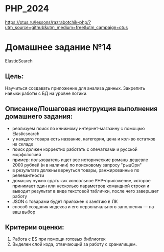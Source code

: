 # PHP_2024

https://otus.ru/lessons/razrabotchik-php/?utm_source=github&utm_medium=free&utm_campaign=otus

# Домашнее задание №14

ElasticSearch

## Цель:
Научиться создавать приложение для анализа данных.
Закрепить навыки работы с БД на уровне логики.


## Описание/Пошаговая инструкция выполнения домашнего задания:
- реализуем поиск по книжному интернет-магазину с помощью Elasticsearch
- у каждого товара есть название, категория, цена и кол-во остатков на складе
- поиск должен корректно работать с опечатками и русской морфологией
- пример: пользователь ищет все исторические романы дешевле 2000 рублей (и в наличии) по поисковому запросу "рыцОри"
- в результате должны вернуться товары, ранжированные по релевантности
- домашку нужно сдать как консольное PHP-приложение, которое принимает один или несколько параметров командной строки и выводит результат в виде текстовой таблички, после чего завершает работу
- JSON с товарами будет приложен к занятию в ЛК
- способ создания индекса и его первоначального заполнения — на ваш выбор

## Критерии оценки:
1. Работа c ES при помощи готовых библиотек
2. Выделен слой кода, отвечающий за работу с хранилищем.